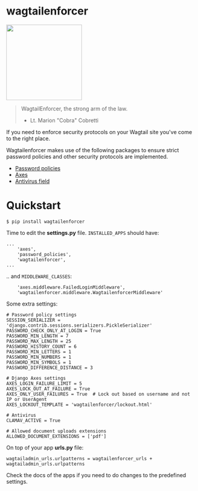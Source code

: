 wagtailenforcer
==================

<img src="http://www.joblo.com/images_arrownews/172AITHPodcast1.jpg" width="200">

> WagtailEnforcer, the strong arm of the law.
> -  Lt. Marion "Cobra" Cobretti

If you need to enforce security protocols on your Wagtail site you've come to the right place.

Wagtailenforcer makes use of the following packages to ensure strict password policies and other security protocols are implemented.

* [Password policies](https://github.com/tarak/django-password-policies)
* [Axes](https://github.com/springload/django-axes)
* [Antivirus field](https://github.com/budurli/django-antivirus-field)

# Quickstart

```
$ pip install wagtailenforcer

```
Time to edit the **settings.py** file. ```INSTALLED_APPS``` should have:

```
...
    'axes',
    'password_policies',
    'wagtailenforcer',
...
```

.. and ```MIDDLEWARE_CLASSES```:

```
    'axes.middleware.FailedLoginMiddleware',
    'wagtailenforcer.middleware.WagtailenforcerMiddleware'
```

Some extra settings:

```
# Password policy settings
SESSION_SERIALIZER = 'django.contrib.sessions.serializers.PickleSerializer'
PASSWORD_CHECK_ONLY_AT_LOGIN = True
PASSWORD_MIN_LENGTH = 7
PASSWORD_MAX_LENGTH = 25
PASSWORD_HISTORY_COUNT = 6
PASSWORD_MIN_LETTERS = 1
PASSWORD_MIN_NUMBERS = 1
PASSWORD_MIN_SYMBOLS = 1
PASSWORD_DIFFERENCE_DISTANCE = 3

# Django Axes settings
AXES_LOGIN_FAILURE_LIMIT = 5
AXES_LOCK_OUT_AT_FAILURE = True
AXES_ONLY_USER_FAILURES = True  # Lock out based on username and not IP or UserAgent
AXES_LOCKOUT_TEMPLATE = 'wagtailenforcer/lockout.html'

# Antivirus
CLAMAV_ACTIVE = True

# Allowed document uploads extensions
ALLOWED_DOCUMENT_EXTENSIONS = ['pdf']
```

On top of your app **urls.py** file:

```
wagtailadmin_urls.urlpatterns = wagtailenforcer_urls + wagtailadmin_urls.urlpatterns
```

Check the docs of the apps if you need to do changes to the predefined settings.